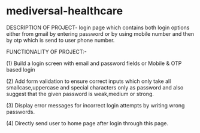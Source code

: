# mediversal-healthcare
DESCRIPTION OF PROJECT- login page which contains both login options either from gmail by entering password or by using mobile number and then by otp which is send to user phone number.

FUNCTIONALITY OF PROJECT:-

(1) Build a login screen with email and password fields or Mobile & OTP based login 

(2) Add form validation to ensure correct inputs which only take all smallcase,uppercase and special characters only as password and also suggest that the given password is weak,medium or strong.

(3) Display error messages for incorrect login attempts by writing wrong passwords.

(4) Directly send user to home page after login through this page.
